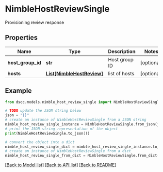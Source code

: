 # NimbleHostReviewSingle

Provisioning review response

## Properties

Name | Type | Description | Notes
------------ | ------------- | ------------- | -------------
**host_group_id** | **str** | Host group ID | [optional] 
**hosts** | [**List[NimbleHostReview]**](NimbleHostReview.md) | list of hosts | [optional] 

## Example

```python
from dscc.models.nimble_host_review_single import NimbleHostReviewSingle

# TODO update the JSON string below
json = "{}"
# create an instance of NimbleHostReviewSingle from a JSON string
nimble_host_review_single_instance = NimbleHostReviewSingle.from_json(json)
# print the JSON string representation of the object
print(NimbleHostReviewSingle.to_json())

# convert the object into a dict
nimble_host_review_single_dict = nimble_host_review_single_instance.to_dict()
# create an instance of NimbleHostReviewSingle from a dict
nimble_host_review_single_from_dict = NimbleHostReviewSingle.from_dict(nimble_host_review_single_dict)
```
[[Back to Model list]](../README.md#documentation-for-models) [[Back to API list]](../README.md#documentation-for-api-endpoints) [[Back to README]](../README.md)


